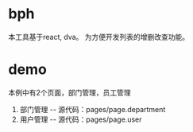 # bph

本工具基于react, dva。
为方便开发列表的增删改查功能。

# demo
本例中有2个页面，部门管理，员工管理
1. 部门管理 -- 源代码：pages/page.department
2. 用户管理 -- 源代码：pages/page.user



